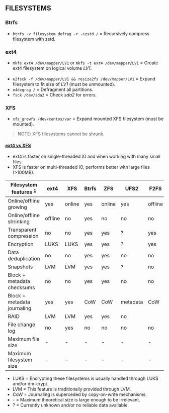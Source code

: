 
## FILESYSTEMS

### Btrfs

- `btrfs -v filesystem defrag -r -czstd /` = Recursively compress filesystem with zstd.

### ext4

- `mkfs.ext4 /dev/mapper/LV1` or `mkfs -t ext4 /dev/mapper/LV1` = Create ext4 filesystem on logical volume *LV1*.
<br><br>
- `e2fsck -f /dev/mapper/LV1 && resize2fs /dev/mapper/LV1` = Expand filesystem to fit size of *LV1* (must be unmounted).
- `e4degrag /`     = Defragment all partitions.
- `fsck /dev/sda2` = Check *sda2* for errors.

### XFS

- `xfs_growfs /dev/centos/var` = Expand mounted XFS filesystem (must be mounted).

> NOTE: XFS filesystems cannot be shrunk.

#### [ext4 vs XFS](https://unix.stackexchange.com/questions/467385/should-i-use-xfs-or-ext4)

- ext4 is faster on single-threaded IO and when working with many small files.
- XFS is faster on multi-threaded IO, performs better with large files (>100MB).


| Filesystem features <sup>[1]</sup> | ext4 | XFS  | Btrfs | ZFS  | UFS2 | F2FS | NTFS | bcachefs | FAT32 | exFAT |
|------------------------------------|------|------|-------|------|------|------|------|----------|-------|-------|
| Online/offline growing             | yes  |online| yes   |online| yes  |offline| yes | ?        | no    | no    |
| Online/offline shrinking          |offline| no   | yes   | no   | no   | no   |  yes | ?        | no    | no    |
| Transparent compression            | no   | no   | yes   | yes  | ?    | yes  | yes  | yes      | no    | no    |
| Encryption                         | LUKS | LUKS | yes   | yes  | ?    | yes  | yes  | yes      | no    | no    |
| Data deduplication                 | no   | no   | yes   | yes  | no   | no   | yes  | yes      | no    | no    |
| Snapshots                          | LVM  | LVM  | yes   | yes  | ?    | no   | no   | yes      | no    | no    |
| Block + metadata checksums         | no   | no   | yes   | yes  | no   | no   | no   | yes      | no    | no    |
| Block + metadata journaling        | yes  | yes  | CoW   | CoW |metadata|CoW |metadata| CoW     | no    | no    |
| RAID                               | LVM  | LVM  | yes   | yes  | no   |      | yes  | yes      | no    | no    |
| File change log                    | no   | yes  | no    | no   | no   | no   | yes  | no       | no    | no    |
| Maximum file size                  | -    | -    | -     | -    | -    | -    | -    | -        | 4GB   | -     |
| Maximum filesystem size            | -    | -    | -     | -    | -    | -    |2TB(Windows)| -  | -     | -     |

- LUKS = Encrypting these filesystems is usually handled through LUKS and/or dm-crypt.
- LVM  = This feature is traditionally provided through LVM.
- CoW  = Journaling is superceded by copy-on-write mechanisms.
- \-   = Maximum theoretical size is large enough to be irrelevant.
- ?    = Currently unknown and/or no reliable data available.

[1]: https://www.tldp.org/LDP/sag/html/filesystems.html
